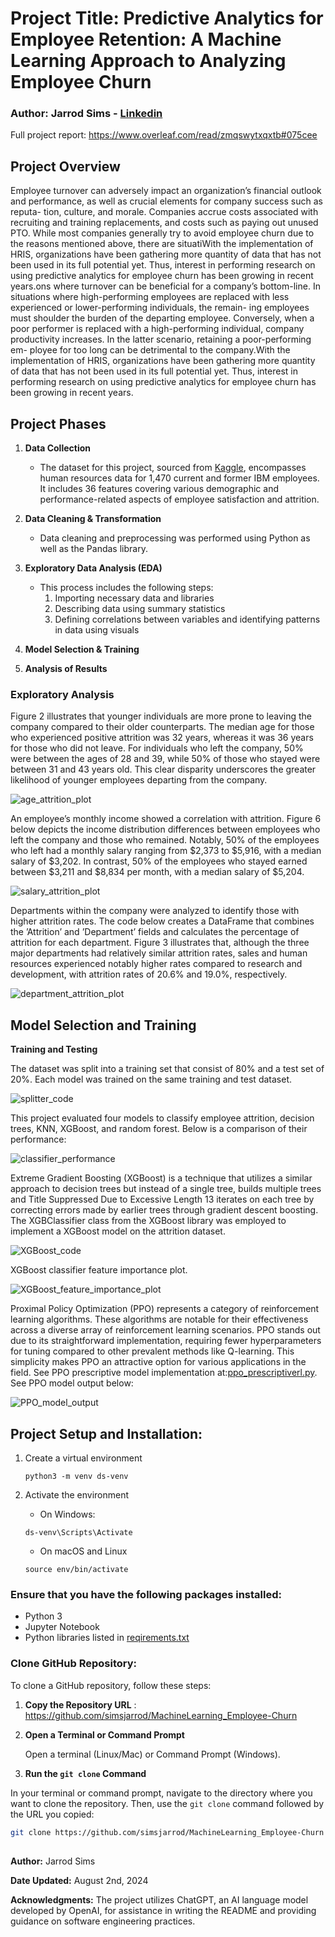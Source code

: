 # Project Title: Predictive Analytics for Employee Retention: A Machine Learning Approach to Analyzing Employee Churn
### Author: Jarrod Sims - [Linkedin](www.linkedin.com/in/jarrod-sims-a7467a94)
Full project report: https://www.overleaf.com/read/zmqswytxqxtb#075cee

## Project Overview
Employee turnover can adversely impact an organization’s financial outlook and performance, as well as crucial elements for company success such as reputa- tion, culture, and morale. Companies accrue costs associated with recruiting and training replacements, and costs such as paying out unused PTO. While most companies generally try to avoid employee churn due to the reasons mentioned above, there are situatiWith the implementation of HRIS, organizations have been gathering more quantity of data that has not been used in its full potential yet. Thus, interest in performing research on using predictive  analytics for employee churn has been growing in recent years.ons where turnover can be beneficial for a company’s bottom-line. In situations where high-performing employees are replaced with less experienced or lower-performing individuals, the remain- ing employees must shoulder the burden of the departing employee. Conversely, when a poor performer is replaced with a high-performing individual, company productivity increases. In the latter scenario, retaining a poor-performing em- ployee for too long can be detrimental to the company.With the implementation of HRIS, organizations have been gathering more quantity of data that has not been used in its full potential yet. Thus, interest in performing research on using predictive  analytics for employee churn has been growing in recent years.


## Project Phases
1. **Data Collection**
    - The dataset for this project, sourced from [Kaggle](https://www.kaggle.com/datasets/pavansubhasht/ibm-hr-analytics-attrition-dataset), encompasses human resources data for 1,470 current and former IBM employees. It includes 36 features covering various demographic and performance-related aspects of employee satisfaction and attrition. 
2. **Data Cleaning & Transformation**
    - Data cleaning and preprocessing was performed using Python as well as the Pandas library.
3. **Exploratory Data Analysis (EDA)**
    - This process includes the following steps:
        1. Importing necessary data and libraries
        2. Describing data using summary statistics
        3. Defining correlations between variables and identifying patterns in data using visuals

4. **Model Selection & Training**
5. **Analysis of Results**

### Exploratory Analysis

Figure 2 illustrates that younger individuals are more prone to leaving the company compared to their older counterparts. The median age for those who experienced positive attrition was 32 years, whereas it was 36 years for those who did not leave. For individuals who left the company, 50% were between the ages
of 28 and 39, while 50% of those who stayed were between 31 and 43 years old. This clear disparity underscores the greater likelihood of younger employees departing from the company.


![age_attrition_plot](https://github.com/simsjarrod/MachineLearning_Employee-Churn/blob/master/plot_age_attrition.png)

An employee’s monthly income showed a correlation with attrition. Figure 6 below depicts the income distribution differences between employees who left the company and those who remained. Notably, 50% of the employees who left had a monthly salary ranging from $2,373 to $5,916, with a median salary of $3,202. In contrast, 50% of the employees who stayed earned between $3,211 and $8,834 per month, with a median salary of $5,204.

![salary_attrition_plot](https://github.com/simsjarrod/MachineLearning_Employee-Churn/blob/master/salary_attrition_plot.png)

Departments within the company were analyzed to identify those with higher attrition rates. The code below creates a DataFrame that combines the ’Attrition’ and ’Department’ fields and calculates the percentage of attrition for each department. Figure 3 illustrates that, although the three major departments had relatively similar attrition rates, sales and human resources experienced notably higher rates compared to research and development, with attrition rates of 20.6% and 19.0%, respectively. 


![department_attrition_plot](https://github.com/simsjarrod/MachineLearning_Employee-Churn/blob/master/department_attrition_plot.png)

## Model Selection and Training
**Training and Testing**

The dataset was split into a training set that consist of 80% and a test set of 20%. Each model was trained on the same training and test dataset. 

![splitter_code](https://github.com/simsjarrod/MachineLearning_Employee-Churn/blob/master/splitter_code.png)

This project evaluated four models to classify employee attrition, decision trees, KNN, XGBoost, and random forest. Below is a comparison of their performance:

![classifier_performance](https://github.com/simsjarrod/MachineLearning_Employee-Churn/blob/master/classifier_performance_eval.png)

Extreme Gradient Boosting (XGBoost) is a technique that utilizes a similar approach to decision trees but instead of a single tree, builds multiple trees and Title Suppressed Due to Excessive Length 13 iterates on each tree by correcting errors made by earlier trees through gradient descent boosting. The XGBClassifier class from the XGBoost library was employed to implement a XGBoost model on the attrition dataset.

![XGBoost_code](https://github.com/simsjarrod/MachineLearning_Employee-Churn/blob/master/xgboost_classifier_code.png)

XGBoost classifier feature importance plot.

![XGBoost_feature_importance_plot](https://github.com/simsjarrod/MachineLearning_Employee-Churn/blob/master/xgboost_feature_importance_plot.png)

Proximal Policy Optimization (PPO) represents a category of reinforcement learning algorithms. These algorithms are notable for their effectiveness across a diverse array of reinforcement learning scenarios. PPO stands out due to its straightforward implementation, requiring fewer hyperparameters for tuning compared to other prevalent methods like Q-learning. This simplicity makes PPO an attractive option for various applications in the field. See PPO prescriptive model implementation at:[ppo_prescriptiverl.py](https://github.com/simsjarrod/MachineLearning_Employee-Churn/blob/master/ppo_prescriptiverl.py). See PPO model output below:

![PPO_model_output](https://github.com/simsjarrod/MachineLearning_Employee-Churn/blob/master/ppo_model_output.png)

## **Project Setup and Installation:**
1. Create a virtual environment
   ```
   python3 -m venv ds-venv
   ```

2. Activate the environment
     - On Windows:
      ```
      ds-venv\Scripts\Activate
      ```
     - On macOS and Linux
      ```
      source env/bin/activate
      ```


### Ensure that you have the following packages installed:
- Python 3
- Jupyter Notebook
- Python libraries listed in [reqirements.txt](https://github.com/simsjarrod/MachineLearning_Employee-Churn/blob/master/requirements.txt)

### Clone GitHub Repository:
To clone a GitHub repository, follow these steps:

1. **Copy the Repository URL**
    : https://github.com/simsjarrod/MachineLearning_Employee-Churn

2. **Open a Terminal or Command Prompt**

    Open a terminal (Linux/Mac) or Command Prompt (Windows).

3. **Run the `git clone` Command**

In your terminal or command prompt, navigate to the directory where you want to clone the repository. Then, use the `git clone` command followed by the URL you copied:
```sh
git clone https://github.com/simsjarrod/MachineLearning_Employee-Churn
```

## 
**Author:**
Jarrod Sims

**Date Updated:**
August 2nd, 2024

**Acknowledgments:**
The project utilizes ChatGPT, an AI language model developed by OpenAI, for assistance in writing the README and providing guidance on software engineering practices.
